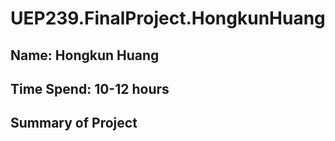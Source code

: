 # UEP239.FinalProject.HongkunHuang
## Name: Hongkun Huang
## Time Spend: 10-12 hours

## Summary of Project
